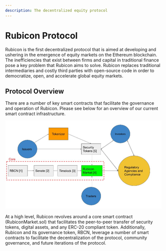 ```yaml
---
description: The decentralized equity protocol
---
```


# Rubicon Protocol

Rubicon is the first decentralized protocol that is aimed at developing and ushering in the emergence of equity markets on the Ethereum blockchain. The inefficiencies that exist between firms and capital in traditional finance pose a key problem that Rubicon aims to solve. Rubicon replaces traditional intermediaries and costly third parties with open-source code in order to democratize, open, and accelerate global equity markets.

## Protocol Overview

There are a number of key smart contracts that facilitate the governance and operation of Rubicon. Please see below for an overview of our current smart contract infrastructure.

![](.gitbook/assets/rubicon-protocol-structure-working%20%281%29.jpg)

At a high level, Rubicon revolves around a core smart contract \(RubiconMarket.sol\) that facilitates the peer-to-peer transfer of security tokens, digital assets, and any ERC-20 compliant token. Additionally, Rubicon and its governance token, RBCN, leverage a number of smart contracts to facilitate the decentralization of the protocol, community governance, and future iterations of the protocol.

